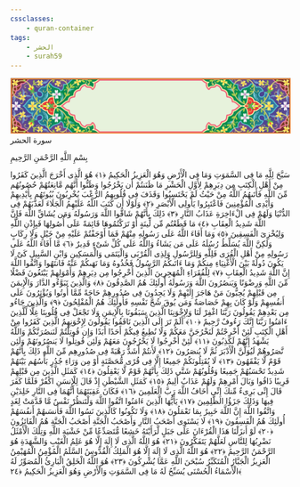 ```yaml
---
cssclasses:
    - quran-container
tags:
    - الحشر
    - surah59
---
```

<div class="quran-container">
<span class="second-border"></span>
<span class="border"></span>
<div class="head-container">
<img src="https://raw.githubusercontent.com/LORDyyyyy/obsidian-the_quran_vault/main/src/webview/surah_head.png" height=100>
<div class="surah-name">
<span class="surah-name-fnt">سورة الحشر</span>
</div>
</div>
<div class="quran-content">
<div class="name-of-god"> <p> بِسْمِ اللَّهِ الرَّحْمَنِ الرَّحِيمِ </p></div>
<p>
<span class="sign" id="f1">سَبَّحَ لِلَّهِ مَا فِى السَّمَوَتِ وَمَا فِى الْأَرْضِ وَهُوَ الْعَزِيزُ الْحَكِيمُ <span>﴿</span>١<span>﴾</span></span>
<span class="sign" id="f2">هُوَ الَّذِى أَخْرَجَ الَّذِينَ كَفَرُوا مِنْ أَهْلِ الْكِتَبِ مِن دِيَرِهِمْ لِأَوَّلِ الْحَشْرِ مَا ظَنَنتُمْ أَن يَخْرُجُوا وَظَنُّوا أَنَّهُم مَّانِعَتُهُمْ حُصُونُهُم مِّنَ اللَّهِ فَأَتَىهُمُ اللَّهُ مِنْ حَيْثُ لَمْ يَحْتَسِبُوا وَقَذَفَ فِى قُلُوبِهِمُ الرُّعْبَ يُخْرِبُونَ بُيُوتَهُم بِأَيْدِيهِمْ وَأَيْدِى الْمُؤْمِنِينَ فَاعْتَبِرُوا يَأُولِى الْأَبْصَرِ <span>﴿</span>٢<span>﴾</span></span>
<span class="sign" id="f3">وَلَوْلَا أَن كَتَبَ اللَّهُ عَلَيْهِمُ الْجَلَاءَ لَعَذَّبَهُمْ فِى الدُّنْيَا وَلَهُمْ فِى الْءَاخِرَةِ عَذَابُ النَّارِ <span>﴿</span>٣<span>﴾</span></span>
<span class="sign" id="f4">ذَلِكَ بِأَنَّهُمْ شَاقُّوا اللَّهَ وَرَسُولَهُ وَمَن يُشَاقِّ اللَّهَ فَإِنَّ اللَّهَ شَدِيدُ الْعِقَابِ <span>﴿</span>٤<span>﴾</span></span>
<span class="sign" id="f5">مَا قَطَعْتُم مِّن لِّينَةٍ أَوْ تَرَكْتُمُوهَا قَائِمَةً عَلَى أُصُولِهَا فَبِإِذْنِ اللَّهِ وَلِيُخْزِىَ الْفَسِقِينَ <span>﴿</span>٥<span>﴾</span></span>
<span class="sign" id="f6">وَمَا أَفَاءَ اللَّهُ عَلَى رَسُولِهِ مِنْهُمْ فَمَا أَوْجَفْتُمْ عَلَيْهِ مِنْ خَيْلٍ وَلَا رِكَابٍ وَلَكِنَّ اللَّهَ يُسَلِّطُ رُسُلَهُ عَلَى مَن يَشَاءُ وَاللَّهُ عَلَى كُلِّ شَىْءٍ قَدِيرٌ <span>﴿</span>٦<span>﴾</span></span>
<span class="sign" id="f7">مَّا أَفَاءَ اللَّهُ عَلَى رَسُولِهِ مِنْ أَهْلِ الْقُرَى فَلِلَّهِ وَلِلرَّسُولِ وَلِذِى الْقُرْبَى وَالْيَتَمَى وَالْمَسَكِينِ وَابْنِ السَّبِيلِ كَىْ لَا يَكُونَ دُولَةً بَيْنَ الْأَغْنِيَاءِ مِنكُمْ وَمَا ءَاتَىكُمُ الرَّسُولُ فَخُذُوهُ وَمَا نَهَىكُمْ عَنْهُ فَانتَهُوا وَاتَّقُوا اللَّهَ إِنَّ اللَّهَ شَدِيدُ الْعِقَابِ <span>﴿</span>٧<span>﴾</span></span>
<span class="sign" id="f8">لِلْفُقَرَاءِ الْمُهَجِرِينَ الَّذِينَ أُخْرِجُوا مِن دِيَرِهِمْ وَأَمْوَلِهِمْ يَبْتَغُونَ فَضْلًا مِّنَ اللَّهِ وَرِضْوَنًا وَيَنصُرُونَ اللَّهَ وَرَسُولَهُ أُولَئِكَ هُمُ الصَّدِقُونَ <span>﴿</span>٨<span>﴾</span></span>
<span class="sign" id="f9">وَالَّذِينَ تَبَوَّءُو الدَّارَ وَالْإِيمَنَ مِن قَبْلِهِمْ يُحِبُّونَ مَنْ هَاجَرَ إِلَيْهِمْ وَلَا يَجِدُونَ فِى صُدُورِهِمْ حَاجَةً مِّمَّا أُوتُوا وَيُؤْثِرُونَ عَلَى أَنفُسِهِمْ وَلَوْ كَانَ بِهِمْ خَصَاصَةٌ وَمَن يُوقَ شُحَّ نَفْسِهِ فَأُولَئِكَ هُمُ الْمُفْلِحُونَ <span>﴿</span>٩<span>﴾</span></span>
<span class="sign" id="f10">وَالَّذِينَ جَاءُو مِن بَعْدِهِمْ يَقُولُونَ رَبَّنَا اغْفِرْ لَنَا وَلِإِخْوَنِنَا الَّذِينَ سَبَقُونَا بِالْإِيمَنِ وَلَا تَجْعَلْ فِى قُلُوبِنَا غِلًّا لِّلَّذِينَ ءَامَنُوا رَبَّنَا إِنَّكَ رَءُوفٌ رَّحِيمٌ <span>﴿</span>١۰<span>﴾</span></span>
<span class="sign" id="f11">أَلَمْ تَرَ إِلَى الَّذِينَ نَافَقُوا يَقُولُونَ لِإِخْوَنِهِمُ الَّذِينَ كَفَرُوا مِنْ أَهْلِ الْكِتَبِ لَئِنْ أُخْرِجْتُمْ لَنَخْرُجَنَّ مَعَكُمْ وَلَا نُطِيعُ فِيكُمْ أَحَدًا أَبَدًا وَإِن قُوتِلْتُمْ لَنَنصُرَنَّكُمْ وَاللَّهُ يَشْهَدُ إِنَّهُمْ لَكَذِبُونَ <span>﴿</span>١١<span>﴾</span></span>
<span class="sign" id="f12">لَئِنْ أُخْرِجُوا لَا يَخْرُجُونَ مَعَهُمْ وَلَئِن قُوتِلُوا لَا يَنصُرُونَهُمْ وَلَئِن نَّصَرُوهُمْ لَيُوَلُّنَّ الْأَدْبَرَ ثُمَّ لَا يُنصَرُونَ <span>﴿</span>١٢<span>﴾</span></span>
<span class="sign" id="f13">لَأَنتُمْ أَشَدُّ رَهْبَةً فِى صُدُورِهِم مِّنَ اللَّهِ ذَلِكَ بِأَنَّهُمْ قَوْمٌ لَّا يَفْقَهُونَ <span>﴿</span>١٣<span>﴾</span></span>
<span class="sign" id="f14">لَا يُقَتِلُونَكُمْ جَمِيعًا إِلَّا فِى قُرًى مُّحَصَّنَةٍ أَوْ مِن وَرَاءِ جُدُرٍ بَأْسُهُم بَيْنَهُمْ شَدِيدٌ تَحْسَبُهُمْ جَمِيعًا وَقُلُوبُهُمْ شَتَّى ذَلِكَ بِأَنَّهُمْ قَوْمٌ لَّا يَعْقِلُونَ <span>﴿</span>١٤<span>﴾</span></span>
<span class="sign" id="f15">كَمَثَلِ الَّذِينَ مِن قَبْلِهِمْ قَرِيبًا ذَاقُوا وَبَالَ أَمْرِهِمْ وَلَهُمْ عَذَابٌ أَلِيمٌ <span>﴿</span>١٥<span>﴾</span></span>
<span class="sign" id="f16">كَمَثَلِ الشَّيْطَنِ إِذْ قَالَ لِلْإِنسَنِ اكْفُرْ فَلَمَّا كَفَرَ قَالَ إِنِّى بَرِىءٌ مِّنكَ إِنِّى أَخَافُ اللَّهَ رَبَّ الْعَلَمِينَ <span>﴿</span>١٦<span>﴾</span></span>
<span class="sign" id="f17">فَكَانَ عَقِبَتَهُمَا أَنَّهُمَا فِى النَّارِ خَلِدَيْنِ فِيهَا وَذَلِكَ جَزَؤُا الظَّلِمِينَ <span>﴿</span>١٧<span>﴾</span></span>
<span class="sign" id="f18">يَأَيُّهَا الَّذِينَ ءَامَنُوا اتَّقُوا اللَّهَ وَلْتَنظُرْ نَفْسٌ مَّا قَدَّمَتْ لِغَدٍ وَاتَّقُوا اللَّهَ إِنَّ اللَّهَ خَبِيرٌ بِمَا تَعْمَلُونَ <span>﴿</span>١٨<span>﴾</span></span>
<span class="sign" id="f19">وَلَا تَكُونُوا كَالَّذِينَ نَسُوا اللَّهَ فَأَنسَىهُمْ أَنفُسَهُمْ أُولَئِكَ هُمُ الْفَسِقُونَ <span>﴿</span>١٩<span>﴾</span></span>
<span class="sign" id="f20">لَا يَسْتَوِى أَصْحَبُ النَّارِ وَأَصْحَبُ الْجَنَّةِ أَصْحَبُ الْجَنَّةِ هُمُ الْفَائِزُونَ <span>﴿</span>٢۰<span>﴾</span></span>
<span class="sign" id="f21">لَوْ أَنزَلْنَا هَذَا الْقُرْءَانَ عَلَى جَبَلٍ لَّرَأَيْتَهُ خَشِعًا مُّتَصَدِّعًا مِّنْ خَشْيَةِ اللَّهِ وَتِلْكَ الْأَمْثَلُ نَضْرِبُهَا لِلنَّاسِ لَعَلَّهُمْ يَتَفَكَّرُونَ <span>﴿</span>٢١<span>﴾</span></span>
<span class="sign" id="f22">هُوَ اللَّهُ الَّذِى لَا إِلَهَ إِلَّا هُوَ عَلِمُ الْغَيْبِ وَالشَّهَدَةِ هُوَ الرَّحْمَنُ الرَّحِيمُ <span>﴿</span>٢٢<span>﴾</span></span>
<span class="sign" id="f23">هُوَ اللَّهُ الَّذِى لَا إِلَهَ إِلَّا هُوَ الْمَلِكُ الْقُدُّوسُ السَّلَمُ الْمُؤْمِنُ الْمُهَيْمِنُ الْعَزِيزُ الْجَبَّارُ الْمُتَكَبِّرُ سُبْحَنَ اللَّهِ عَمَّا يُشْرِكُونَ <span>﴿</span>٢٣<span>﴾</span></span>
<span class="sign" id="f24">هُوَ اللَّهُ الْخَلِقُ الْبَارِئُ الْمُصَوِّرُ لَهُ الْأَسْمَاءُ الْحُسْنَى يُسَبِّحُ لَهُ مَا فِى السَّمَوَتِ وَالْأَرْضِ وَهُوَ الْعَزِيزُ الْحَكِيمُ <span>﴿</span>٢٤<span>﴾</span></span>

</p>
</div>
<span class="border" style="margin-top:25px;"></span>
<span class="second-border-bottom"></span>
</div>
